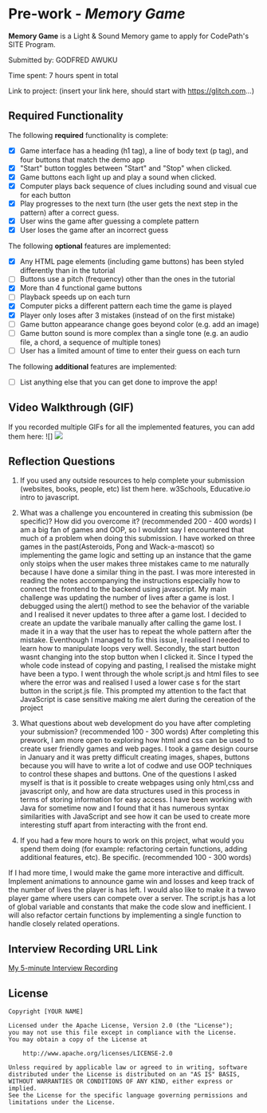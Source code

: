 # Pre-work - *Memory Game*

**Memory Game** is a Light & Sound Memory game to apply for CodePath's SITE Program. 

Submitted by: GODFRED AWUKU

Time spent: 7 hours spent in total

Link to project: (insert your link here, should start with https://glitch.com...)

## Required Functionality

The following **required** functionality is complete:

* [x] Game interface has a heading (h1 tag), a line of body text (p tag), and four buttons that match the demo app
* [x] "Start" button toggles between "Start" and "Stop" when clicked. 
* [x] Game buttons each light up and play a sound when clicked. 
* [x] Computer plays back sequence of clues including sound and visual cue for each button
* [x] Play progresses to the next turn (the user gets the next step in the pattern) after a correct guess. 
* [x] User wins the game after guessing a complete pattern
* [x] User loses the game after an incorrect guess

The following **optional** features are implemented:

* [x] Any HTML page elements (including game buttons) has been styled differently than in the tutorial
* [ ] Buttons use a pitch (frequency) other than the ones in the tutorial
* [x] More than 4 functional game buttons
* [ ] Playback speeds up on each turn
* [x] Computer picks a different pattern each time the game is played
* [x] Player only loses after 3 mistakes (instead of on the first mistake)
* [ ] Game button appearance change goes beyond color (e.g. add an image)
* [ ] Game button sound is more complex than a single tone (e.g. an audio file, a chord, a sequence of multiple tones)
* [ ] User has a limited amount of time to enter their guess on each turn

The following **additional** features are implemented:

- [ ] List anything else that you can get done to improve the app!

## Video Walkthrough (GIF)

If you recorded multiple GIFs for all the implemented features, you can add them here:
![]
![](https://i.imgur.com/wOasrNa.gif)


## Reflection Questions
1. If you used any outside resources to help complete your submission (websites, books, people, etc) list them here. 
w3Schools, Educative.io intro to javascript.

2. What was a challenge you encountered in creating this submission (be specific)? How did you overcome it? (recommended 200 - 400 words) 
I am a big fan of games and OOP, so I wouldnt say I encountered that much of a problem when doing this submission. I have worked on three games in the past(Asteroids, Pong and Wack-a-mascot) so implementing the game logic and setting up an instance that the game only stoips when the user makes three mistakes came to me naturally because I have done a similar thing in the past. I was more interested in reading the notes accompanying the instructions especially how to connect the frontend to the backend using javascript. My main challenge was updating the number of lives after a game is lost. I debugged using the alert() method to see the behavior of the variable and I realised it never updates to three after a game lost. I decided to create an update the varibale manually after calling the game lost. I made it in a way that the user has to repeat the whole pattern after the mistake. Eventhough I managed to fix this issue, I realised I needed to learn how to manipulate loops very well. Secondly, the start button wasnt changing into the stop button when I clicked it. Since I typed the whole code instead of copying and pasting, I realised the mistake might have been a typo. I went through the whole script.js and html files to see where the error was and realised I used a lower case s for the start button in the script.js file. This prompted my attention to the fact that JavaScript is case sensitive making me alert  during the cereation of the project

3. What questions about web development do you have after completing your submission? (recommended 100 - 300 words) 
After completing this prework, I am more open to exploring how html and css can be used to create user friendly games and web pages. I took a game design course in
January and it was pretty difficult creating images, shapes, buttons because you will have to write a lot of codwe and use OOP techniques to control these shapes and buttons. One of the questions I asked myself is that is it possible to create webpages using only html,css and javascript only, and how are data structures used in this process in terms of storing information for easy access. I have been working with Java for sometime now and I found that it has numerous syntax similarities with JavaScript and see how it can be used to create more interesting stuff apart from interacting with the front end.


4. If you had a few more hours to work on this project, what would you spend them doing (for example: refactoring certain functions, adding additional features, etc). Be specific. (recommended 100 - 300 words) 

If I had more time, I would make the game more interactive and difficult. Implement animations to announce game win and losses and keep track of the number of lives the player is has left. I would also like to make it a twwo player game where users can compete over a server. The script.js has a lot of global variable and constants that make the code slow and inefficient. I will also refactor certain functions by implementing a single function to handle closely related operations.



## Interview Recording URL Link

[My 5-minute Interview Recording](your-link-here)


## License

    Copyright [YOUR NAME]

    Licensed under the Apache License, Version 2.0 (the "License");
    you may not use this file except in compliance with the License.
    You may obtain a copy of the License at

        http://www.apache.org/licenses/LICENSE-2.0

    Unless required by applicable law or agreed to in writing, software
    distributed under the License is distributed on an "AS IS" BASIS,
    WITHOUT WARRANTIES OR CONDITIONS OF ANY KIND, either express or implied.
    See the License for the specific language governing permissions and
    limitations under the License.


